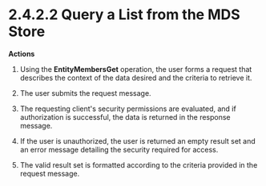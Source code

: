 <html dir="LTR" xmlns:mshelp="http://msdn.microsoft.com/mshelp" xmlns:ddue="http://ddue.schemas.microsoft.com/authoring/2003/5" xmlns:xlink="http://www.w3.org/1999/xlink" xmlns:tool="http://www.microsoft.com/tooltip">
    <head>
        <meta http-equiv="Content-Type" content="text/html; CHARSET=utf-8"></meta>
        <meta name="save" content="history"></meta>
        <title>2.4.2.2 Query a List from the MDS Store</title>
        <xml>
            <mshelp:toctitle title="2.4.2.2 Query a List from the MDS Store"></mshelp:toctitle>
            <mshelp:rltitle title="[MS-SSSO]: Query a List from the MDS Store"></mshelp:rltitle>
            <mshelp:keyword index="A" term="7761cb99-214a-41e7-9aa0-c517a3f1566c"></mshelp:keyword>
            <mshelp:attr name="DCSext.ContentType" value="open specification"></mshelp:attr>
            <mshelp:attr name="AssetID" value="7761cb99-214a-41e7-9aa0-c517a3f1566c"></mshelp:attr>
            <mshelp:attr name="TopicType" value="kbRef"></mshelp:attr>
            <mshelp:attr name="DCSext.Title" value="[MS-SSSO]: Query a List from the MDS Store" />
        </xml>
    </head>
    <body>
        <div id="header">
            <h1 class="heading">2.4.2.2 Query a List from the MDS Store</h1>
        </div>
        <div id="mainSection">
            <div id="mainBody">
                <div id="allHistory" class="saveHistory"></div>
                <div id="sectionSection0" class="section" name="collapseableSection">
                    

<p><b>Actions</b></p>

<ol><li><p><span>    </span>Using the <b>EntityMembersGet</b>
operation, the user forms a request that describes the context of the data
desired and the criteria to retrieve it.</p>

</li><li><p><span>    </span>The user submits
the request message.</p>

</li><li><p><span>    </span>The requesting
client's security permissions are evaluated, and if authorization is
successful, the data is returned in the response message.  </p>

</li><li><p><span>    </span>If the user is
unauthorized, the user is returned an empty result set and an error message
detailing the security required for access.  </p>

</li><li><p><span>    </span>The valid result
set is formatted according to the criteria provided in the request message.</p>

</li></ol>
                </div>
            </div>
        </div>
    </body>
</html>